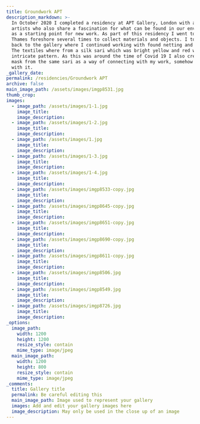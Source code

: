 ```yaml
---
title: Groundwork APT
description_markdown: >-
  In October 2020 I completed a residency at APT Gallery, London with a group of
  artists who also share a fascination for what can be found in our environment
  as a starting point for new work. As part of this residency I went to the
  Thames foreshore several times to collect materials and objects. I took these
  back to the gallery where I continued working with found netting and textiles.
  The textiles where from a silk sari which was bright yellow and red with an
  intricate pattern. As this was around the time of Covid 19 I also created a
  mask from the same sari as a way of connecting with my work, somehow merging
  with it.
_gallery_date:
permalink: /residencies/Groundwork APT
archive: false
main_image_path: /assets/images/imgp8531.jpg
thumb_crop:
images:
  - image_path: /assets/images/1-1.jpg
    image_title:
    image_description:
  - image_path: /assets/images/1-2.jpg
    image_title:
    image_description:
  - image_path: /assets/images/1.jpg
    image_title:
    image_description:
  - image_path: /assets/images/1-3.jpg
    image_title:
    image_description:
  - image_path: /assets/images/1-4.jpg
    image_title:
    image_description:
  - image_path: /assets/images/imgp8533-copy.jpg
    image_title:
    image_description:
  - image_path: /assets/images/imgp8645-copy.jpg
    image_title:
    image_description:
  - image_path: /assets/images/imgp8651-copy.jpg
    image_title:
    image_description:
  - image_path: /assets/images/imgp8690-copy.jpg
    image_title:
    image_description:
  - image_path: /assets/images/imgp8611-copy.jpg
    image_title:
    image_description:
  - image_path: /assets/images/imgp8506.jpg
    image_title:
    image_description:
  - image_path: /assets/images/imgp8549.jpg
    image_title:
    image_description:
  - image_path: /assets/images/imgp8726.jpg
    image_title:
    image_description:
_options:
  image_path:
    width: 1200
    height: 1200
    resize_style: contain
    mime_type: image/jpeg
  main_image_path:
    width: 1200
    height: 800
    resize_style: contain
    mime_type: image/jpeg
_comments:
  title: Gallery title
  permalink: Be careful editing this
  main_image_path: Image used to represent your gallery
  images: Add and edit your gallery images here
  image_description: May only be used in the close up of an image
---
```

